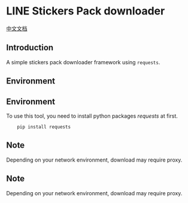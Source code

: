 # LINE Stickers Pack downloader

[中文文档](https://mitian233.github.io/2021/02/28/StickersPackDownloader%E4%BD%BF%E7%94%A8%E8%AF%B4%E6%98%8E/)

## Introduction

A simple stickers pack downloader framework using `requests`.

## Environment

## Environment

To use this tool, you need to install python packages _requests_ at first.  
```shell
    pip install requests
```

## Note

Depending on your network environment, download may require proxy.

## Note

Depending on your network environment, download may require proxy.
